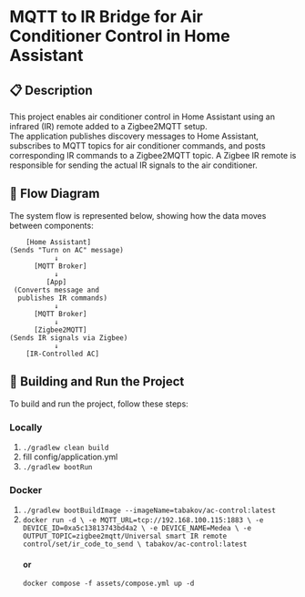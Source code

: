 # MQTT to IR Bridge for Air Conditioner Control in Home Assistant

## 📋 Description

This project enables air conditioner control in Home Assistant using an infrared (IR) remote added to a Zigbee2MQTT setup.  
The application publishes discovery messages to Home Assistant, subscribes to MQTT topics for air conditioner commands, and posts corresponding IR commands to a Zigbee2MQTT topic. A Zigbee IR remote is responsible for sending the actual IR signals to the air conditioner.

## 🧩 Flow Diagram
The system flow is represented below, showing how the data moves between components:
```
    [Home Assistant]
(Sends "Turn on AC" message)
           ↓
      [MQTT Broker]
           ↓
         [App]
 (Converts message and
  publishes IR commands)
           ↓
      [MQTT Broker]
           ↓
      [Zigbee2MQTT]
(Sends IR signals via Zigbee)
           ↓
    [IR-Controlled AC]
```
## 🔧 Building and Run the Project

To build and run the project, follow these steps:

### Locally

1. `./gradlew clean build`
2. fill config/application.yml
3. `./gradlew bootRun`

### Docker
1. `./gradlew bootBuildImage --imageName=tabakov/ac-control:latest`
2. `docker run -d \
  -e MQTT_URL=tcp://192.168.100.115:1883 \
  -e DEVICE_ID=0xa5c13813743bd4a2 \
  -e DEVICE_NAME=Medea \
  -e OUTPUT_TOPIC=zigbee2mqtt/Universal smart IR remote control/set/ir_code_to_send \
  tabakov/ac-control:latest
`
    #### or
    `docker compose -f assets/compose.yml up -d`

